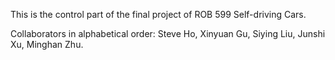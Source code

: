 This is the control part of the final project of ROB 599 Self-driving Cars.

Collaborators in alphabetical order: Steve Ho, Xinyuan Gu, Siying Liu, Junshi Xu, Minghan Zhu.